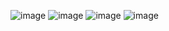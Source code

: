 ![image](https://user-images.githubusercontent.com/95177254/171946078-93a05ec1-0d3f-48e6-96e0-39ba732fe004.png)
![image](https://user-images.githubusercontent.com/95177254/171946108-4541df03-f421-471a-9ff6-989003a3be56.png)
![image](https://user-images.githubusercontent.com/95177254/171946123-21c4a24a-62aa-4ae0-bfb3-43967f9b860c.png)
![image](https://user-images.githubusercontent.com/95177254/171946201-e09454a6-b132-4f75-bbb2-1a560f0509a0.png)
